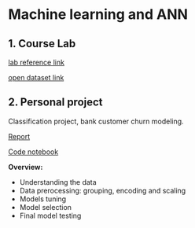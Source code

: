# Machine learning and ANN

## 1. Course Lab

[lab reference link](https://github.com/Harvard-IACS/2018-CS109A)

[open dataset link](http://archive.ics.uci.edu/ml/index.php)

## 2. Personal project

Classification project, bank customer churn modeling.

[Report](https://github.com/Yuhsuant1994/DataScienceTechInstitute/blob/master/Machine%20learning%20and%20ANN/ANN_Project_Yu-Hsuan%20TING/ANN%20Report_Yu-Hsuan%20TING.pdf)

[Code notebook](https://github.com/Yuhsuant1994/DataScienceTechInstitute/blob/master/Machine%20learning%20and%20ANN/ANN_Project_Yu-Hsuan%20TING/ANN_project_Yu-Hsuan%20TING.ipynb)

**Overview:**

* Understanding the data
* Data prerocessing: grouping, encoding and scaling
* Models tuning
* Model selection
* Final model testing

